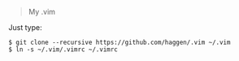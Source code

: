 > My .vim

Just type:

```shell
$ git clone --recursive https://github.com/haggen/.vim ~/.vim 
$ ln -s ~/.vim/.vimrc ~/.vimrc
```

